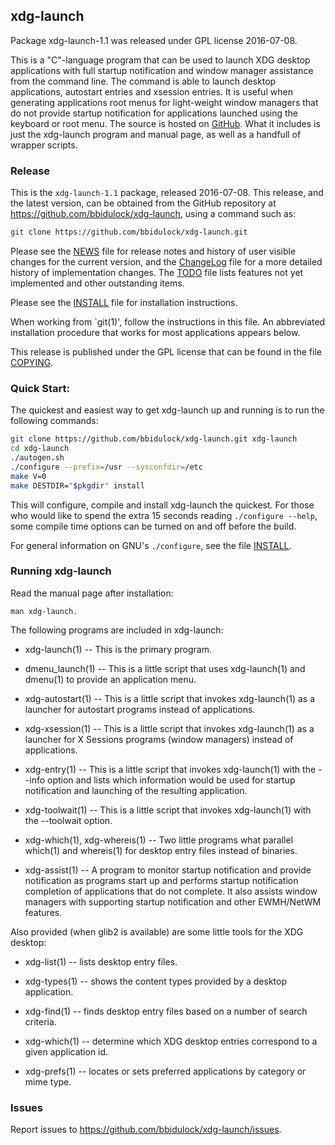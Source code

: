
## xdg-launch

Package xdg-launch-1.1 was released under GPL license 2016-07-08.

This is a "C"-language program that can be used to launch XDG desktop
applications with full startup notification and window manager
assistance from the command line.  The command is able to launch
desktop applications, autostart entries and xsession entries.  It is
useful when generating applications root menus for light-weight window
managers that do not provide startup notification for applications
launched using the keyboard or root menu.  The source is hosted on
[GitHub](https://github.com/bbidulock/xdg-launch).  What it includes is
just the xdg-launch program and manual page, as well as a handfull of
wrapper scripts.


### Release

This is the `xdg-launch-1.1` package, released 2016-07-08.  This release,
and the latest version, can be obtained from the GitHub repository at
https://github.com/bbidulock/xdg-launch, using a command such as:

```bash
git clone https://github.com/bbidulock/xdg-launch.git
```

Please see the [NEWS](NEWS) file for release notes and history of user visible
changes for the current version, and the [ChangeLog](ChangeLog) file for a more
detailed history of implementation changes.  The [TODO](TODO) file lists
features not yet implemented and other outstanding items.

Please see the [INSTALL](INSTALL) file for installation instructions.

When working from `git(1)', follow the instructions in this file.  An
abbreviated installation procedure that works for most applications
appears below.

This release is published under the GPL license that can be found in
the file [COPYING](COPYING).

### Quick Start:

The quickest and easiest way to get xdg-launch up and running is to run
the following commands:

```bash
git clone https://github.com/bbidulock/xdg-launch.git xdg-launch
cd xdg-launch
./autogen.sh
./configure --prefix=/usr --sysconfdir=/etc
make V=0
make DESTDIR="$pkgdir" install
```

This will configure, compile and install xdg-launch the quickest.  For
those who would like to spend the extra 15 seconds reading `./configure
--help`, some compile time options can be turned on and off before the
build.

For general information on GNU's `./configure`, see the file [INSTALL](INSTALL).

### Running xdg-launch

Read the manual page after installation:

    man xdg-launch.

The following programs are included in xdg-launch:

- xdg-launch(1) -- This is the primary program.

- dmenu_launch(1) -- This is a little script that uses xdg-launch(1) and
  dmenu(1) to provide an application menu.

- xdg-autostart(1) -- This is a little script that invokes xdg-launch(1)
  as a launcher for autostart programs instead of applications.

- xdg-xsession(1) -- This is a little script that invokes xdg-launch(1)
  as a launcher for X Sessions programs (window managers) instead of
  applications.

- xdg-entry(1) -- This is a little script that invokes xdg-launch(1)
  with the --info option and lists which information would be used for
  startup notification and launching of the resulting application.

- xdg-toolwait(1) -- This is a little script that invokes xdg-launch(1)
  with the --toolwait option.

- xdg-which(1), xdg-whereis(1) -- Two little programs what parallel
  which(1) and whereis(1) for desktop entry files instead of binaries.

- xdg-assist(1) -- A program to monitor startup notification and
  provide notification as programs start up and performs startup
  notification completion of applications that do not complete.
  It also assists window managers with supporting startup notification
  and other EWMH/NetWM features.

Also provided (when glib2 is available) are some little tools for
the XDG desktop:

- xdg-list(1) -- lists desktop entry files.

- xdg-types(1) -- shows the content types provided by a desktop
  application.

- xdg-find(1) -- finds desktop entry files based on a number of
  search criteria.

- xdg-which(1) -- determine which XDG desktop entries correspond to
  a given application id.

- xdg-prefs(1) -- locates or sets preferred applications by category
  or mime type.


### Issues

Report issues to https://github.com/bbidulock/xdg-launch/issues.

